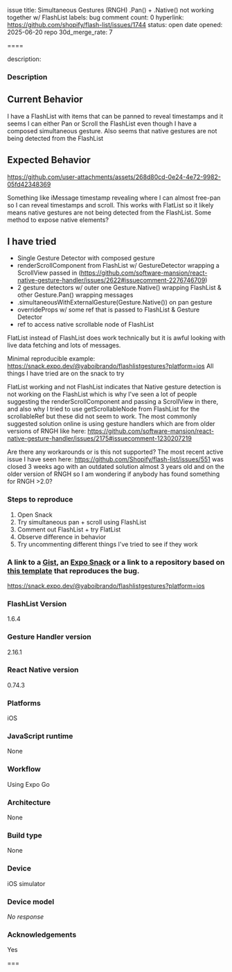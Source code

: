 issue title: Simultaneous Gestures (RNGH) .Pan() + .Native() not working together w/ FlashList
labels: bug
comment count: 0
hyperlink: https://github.com/shopify/flash-list/issues/1744
status: open
date opened: 2025-06-20
repo 30d_merge_rate: 7

====

description:
### Description

## Current Behavior
I have a FlashList with items that can be panned to reveal timestamps and it seems I can either Pan or Scroll the FlashList even though I have a composed simultaneous gesture. Also seems that native gestures are not being detected from the FlashList

## Expected Behavior
https://github.com/user-attachments/assets/268d80cd-0e24-4e72-9982-05fd42348369

Something like iMessage timestamp revealing where I can almost free-pan so I can reveal timestamps and scroll. This works with FlatList so it likely means native gestures are not being detected from the FlashList. Some method to expose native elements?

## I have tried
- Single Gesture Detector with composed gesture
- renderScrollComponent from FlashList w/ GestureDetector wrapping a ScrollView passed in (https://github.com/software-mansion/react-native-gesture-handler/issues/2622#issuecomment-2276746709)
- 2 gesture detectors w/ outer one Gesture.Native() wrapping FlashList & other Gesture.Pan() wrapping messages
- .simultaneousWithExternalGesture(Gesture.Native()) on pan gesture
- overrideProps w/ some ref that is passed to FlashList & Gesture Detector
- ref to access native scrollable node of FlashList

FlatList instead of FlashList does work technically but it is awful looking with live data fetching and lots of messages. 

Minimal reproducible example: https://snack.expo.dev/@yaboibrando/flashlistgestures?platform=ios All things I have tried are on the snack to try

FlatList working and not FlashList indicates that Native gesture detection is not working on the FlashList which is why I've seen a lot of people suggesting the renderScrollComponent and passing a ScrollView in there, and also why I tried to use getScrollableNode from FlashList for the scrollableRef but these did not seem to work. The most commonly suggested solution online is using gesture handlers which are from older versions of RNGH like here: https://github.com/software-mansion/react-native-gesture-handler/issues/2175#issuecomment-1230207219

Are there any workarounds or is this not supported? The most recent active issue I have seen here: https://github.com/Shopify/flash-list/issues/551 was closed 3 weeks ago with an outdated solution almost 3 years old and on the older version of RNGH so I am wondering if anybody has found something for RNGH >2.0?

### Steps to reproduce

1.  Open Snack
2. Try simultaneous pan + scroll using FlashList
3. Comment out FlashList + try FlatList
4. Observe difference in behavior
5. Try uncommenting different things I've tried to see if they work

### A link to a [Gist](https://gist.github.com/), an [Expo Snack](https://snack.expo.io/) or a link to a repository based on [this template](https://github.com/react-native-community/reproducer-react-native) that reproduces the bug.

https://snack.expo.dev/@yaboibrando/flashlistgestures?platform=ios

### FlashList Version

1.6.4

### Gesture Handler version

2.16.1

### React Native version

0.74.3

### Platforms

iOS

### JavaScript runtime

None

### Workflow

Using Expo Go

### Architecture

None

### Build type

None

### Device

iOS simulator

### Device model

_No response_

### Acknowledgements

Yes

===
